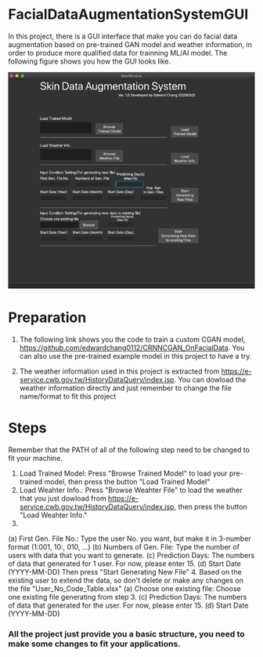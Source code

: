 # FacialDataAugmentationSystemGUI
In this project, there is a GUI interface that make you can do facial data augmentation based on pre-trained GAN model and weather information, in order to produce more qualified data for trainning ML/AI model. The following figure shows you how the GUI looks like.

![image](https://github.com/edwardchang0112/FacialDataAugmentationSystemGUI/blob/master/GUI_Fig.png)

# Preparation

1. The following link shows you the code to train a custom CGAN model, https://github.com/edwardchang0112/CRNNCGAN_OnFacialData. You can also use the pre-trained example model in this project to have a try.

2. The weather information used in this project is extracted from https://e-service.cwb.gov.tw/HistoryDataQuery/index.jsp. You can dowload the weather information directly and just remember to change the file name/format to fit this project

# Steps

Remember that the PATH of all of the following step need to be changed to fit your machine.

1. Load Trained Model: Press "Browse Trained Model" to load your pre-trained model, then press the button "Load Trained Model"
2. Load Weahter Info.: Press "Browse  Weahter File" to load the weather that you just dowload from https://e-service.cwb.gov.tw/HistoryDataQuery/index.jsp, then press the button "Load Weahter Info."
3. 
  (a) First Gen. File No.: Type the user No. you want, but make it in 3-number format (1:001, 10:, 010, ...)
  (b) Numbers of Gen. File: Type the number of users with data that you want to generate.
  (c) Prediction Days: The numbers of data that generated for 1 user. For now, please enter 15.
  (d) Start Date (YYYY-MM-DD)
  Then press "Start Generating New File"
4. Based on the existing user to extend the data, so don't delete or make any changes on the file "User_No_Code_Table.xlsx"
  (a) Choose one existing file: Choose one existing file generating from step 3.
  (c) Prediction Days: The numbers of data that generated for the user. For now, please enter 15.
  (d) Start Date (YYYY-MM-DD)

### All the project just provide you a basic structure, you need to make some changes to fit your applications.
